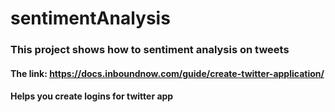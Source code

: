 # sentimentAnalysis
### This project shows how to sentiment analysis on tweets

#### The link: https://docs.inboundnow.com/guide/create-twitter-application/
#### Helps you create logins for twitter app
